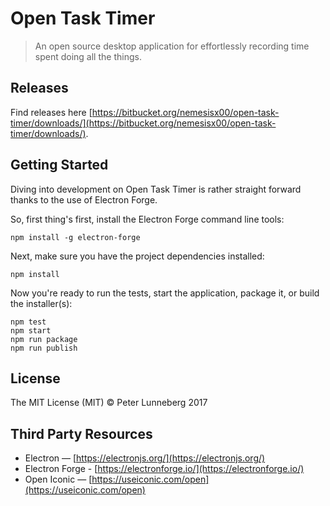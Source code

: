 # Open Task Timer

> An open source desktop application for effortlessly recording time spent doing all the things.

## Releases

Find releases here [https://bitbucket.org/nemesisx00/open-task-timer/downloads/](https://bitbucket.org/nemesisx00/open-task-timer/downloads/).

## Getting Started

Diving into development on Open Task Timer is rather straight forward thanks to the use of Electron Forge.

So, first thing's first, install the Electron Forge command line tools:
```
npm install -g electron-forge
```

Next, make sure you have the project dependencies installed:
```
npm install
```

Now you're ready to run the tests, start the application, package it, or build the installer(s):
```
npm test
npm start
npm run package
npm run publish
```

## License

The MIT License (MIT) © Peter Lunneberg 2017

## Third Party Resources

* Electron — [https://electronjs.org/](https://electronjs.org/)
* Electron Forge - [https://electronforge.io/](https://electronforge.io/)
* Open Iconic — [https://useiconic.com/open](https://useiconic.com/open)